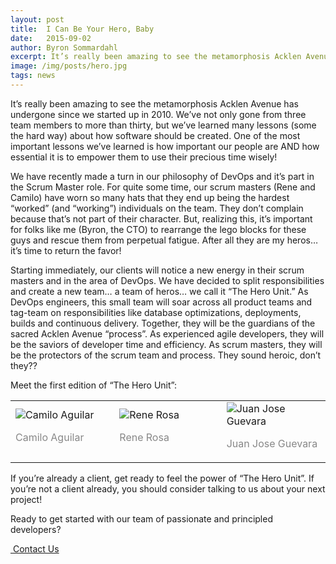 ```yaml
---
layout: post
title:  I Can Be Your Hero, Baby
date:   2015-09-02
author: Byron Sommardahl
excerpt: It’s really been amazing to see the metamorphosis Acklen Avenue has undergone since we started up in 2010. We’ve not only gone from three team members to more than thirty, but we’ve learned many lessons (some the hard way) about how software should be created...
image: /img/posts/hero.jpg
tags: news
---
```


It’s really been amazing to see the metamorphosis Acklen Avenue has undergone since we started up in 2010. We’ve not only gone from three team members to more than thirty, but we’ve learned many lessons (some the hard way) about how software should be created. One of the most important lessons we’ve learned is how important our people are AND how essential it is to empower them to use their precious time wisely!

We have recently made a turn in our philosophy of DevOps and it’s part in the Scrum Master role. For quite some time, our scrum masters (Rene and Camilo) have worn so many hats that they end up being the hardest “worked” (and “working”) individuals on the team. They don’t complain because that’s not part of their character. But, realizing this, it’s important for folks like me (Byron, the CTO) to rearrange the lego blocks for these guys and rescue them from perpetual fatigue. After all they are my heros… it’s time to return the favor!

Starting immediately, our clients will notice a new energy in their scrum masters and in the area of DevOps. We have decided to split responsibilities and create a new team… a team of heros… we call it “The Hero Unit.” As DevOps engineers, this small team will soar across all product teams and tag-team on responsibilities like database optimizations, deployments, builds and continuous delivery. Together, they will be the guardians of the sacred Acklen Avenue “process”. As experienced agile developers, they will be the saviors of developer time and efficiency. As scrum masters, they will be the protectors of the scrum team and process. They sound heroic, don’t they??

Meet the first edition of “The Hero Unit”:

<table style="width: 100%"><tr>

<td style="width: 33%"><img alt="Camilo Aguilar" class="img-responsive" src="http://www.gravatar.com/avatar/fe02f5e1189877812267fd2f51864c76?s=250"><p style="color: #888888;">Camilo Aguilar</p></td>

<td style="width: 34%"><img alt="Rene Rosa" class="img-responsive" src="http://www.gravatar.com/avatar/cbc8f94987191792a1f9b6f6cf218421?s=250"/><p style="color: #888888;">Rene Rosa</p></td>

<td style="width: 33%">
	<img alt="Juan Jose Guevara" class="img-responsive" src="http://www.gravatar.com/avatar/6e99e51d60bf212ecbfb79d767bd3809?s=250" /><p style="color: #888888;">Juan Jose Guevara</p>
</td>

</tr></table>

If you’re already a client, get ready to feel the power of “The Hero Unit”. If you’re not a client already, you should consider talking to us about your next project!

<div class="row tag-box tag-box-v5">
    <div class="col-md-8">
        <span>
        	Ready to get started with our team of passionate and principled developers?
    	</span>
    </div>
    <div class="col-md-4">
        <p><a class="btn-u btn-u-lg btn-u-red" href="#contact-us"><i class="fa fa-life-ring"></i>&nbsp;Contact Us</a></p>
    </div>
</div>